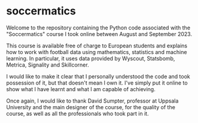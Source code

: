 # soccermatics

Welcome to the repository containing the Python code associated with the "Soccermatics" course I took online between August and September 2023. 

This course is available free of charge to European students and explains how to work with football data using mathematics, statistics and machine learning. In particular, it uses data provided by Wyscout, Statsbomb, Metrica, Signality and Skillcorner.

I would like to make it clear that I personally understood the code and took possession of it, but that doesn't mean I own it. I've simply put it online to show what I have learnt and what I am capable of achieving.

Once again, I would like to thank David Sumpter, professor at Uppsala University and the main designer of the course, for the quality of the course, as well as all the professionals who took part in it.